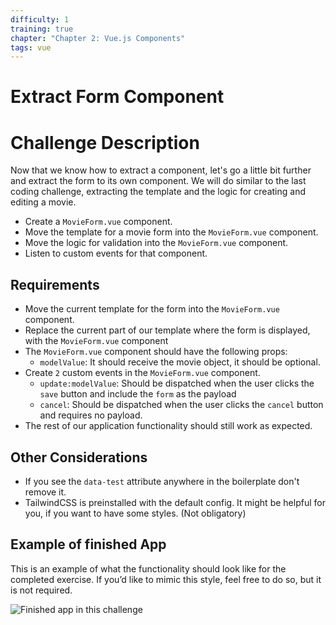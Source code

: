 ```yaml
---
difficulty: 1
training: true
chapter: "Chapter 2: Vue.js Components"
tags: vue
---
```




# Extract Form Component

# Challenge Description

Now that we know how to extract a component, let's go a little bit further and extract the form to its own component. 
We will do similar to the last coding challenge, extracting the template and the logic for creating and editing a movie.

- Create a `MovieForm.vue` component.
- Move the template for a movie form into the `MovieForm.vue` component.
- Move the logic for validation into the `MovieForm.vue` component.
- Listen to custom events for that component.

## Requirements

- Move the current template for the form into the `MovieForm.vue` component.
- Replace the current part of our template where the form is displayed, with the `MovieForm.vue` component
- The `MovieForm.vue` component should have the following props:
  - `modelValue`: It should receive the movie object, it should be optional.
- Create `2` custom events in the `MovieForm.vue` component.
  - `update:modelValue`: Should be dispatched when the user clicks the `save` button and include the `form` as the payload
  - `cancel`: Should be dispatched when the user clicks the `cancel` button and requires no payload.
- The rest of our application functionality should still work as expected.


## Other Considerations

- If you see the `data-test` attribute anywhere in the boilerplate don't remove it.
- TailwindCSS is preinstalled with the default config. It might be helpful for you, if you want to have some styles. (Not obligatory)

## Example of finished App
This is an example of what the functionality should look like for the completed exercise. If you’d like to mimic this style, feel free to do so, but it is not required.
 
![Finished app in this challenge](https://images.certificates.dev/FwQdY32.gif)


